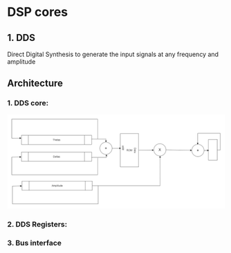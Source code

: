 # DSP cores
## 1. DDS 
Direct Digital Synthesis to generate the input signals at any frequency and amplitude  
## Architecture  
### 1. DDS core:
![DDS](DDS.drawio.png)
### 2. DDS Registers:
### 3. Bus interface 

